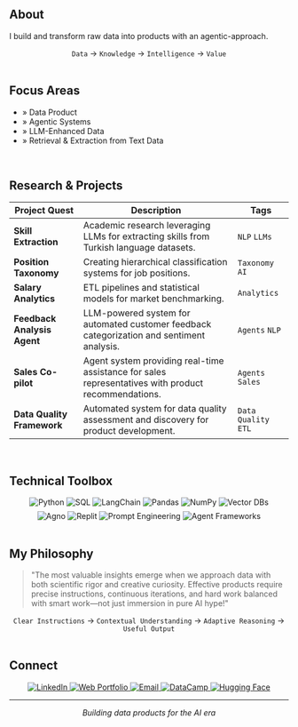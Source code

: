
## About

I build and transform raw data into products with an agentic-approach.

<div align="center">
  <code>Data</code> → <code>Knowledge</code> → <code>Intelligence</code> → <code>Value</code>
</div>

<br>

## Focus Areas

- » Data Product
- » Agentic Systems
- » LLM-Enhanced Data
- » Retrieval & Extraction from Text Data

<br>

## Research & Projects

| Project Quest                | Description                                                                                 | Tags                  |
| ---------------------------- | ------------------------------------------------------------------------------------------- | --------------------- |
| **Skill Extraction**         | Academic research leveraging LLMs for extracting skills from Turkish language datasets.     | `NLP` `LLMs`          |
| **Position Taxonomy**        | Creating hierarchical classification systems for job positions.                             | `Taxonomy` `AI`       |
| **Salary Analytics**         | ETL pipelines and statistical models for market benchmarking.                               | `Analytics`           |
| **Feedback Analysis Agent**  | LLM-powered system for automated customer feedback categorization and sentiment analysis.   | `Agents` `NLP`        |
| **Sales Co-pilot**           | Agent system providing real-time assistance for sales representatives with product recommendations. | `Agents` `Sales`      |
| **Data Quality Framework**   | Automated system for data quality assessment and discovery for product development.       | `Data Quality` `ETL`  |

<br>

## Technical Toolbox

<div align="center">
  <img src="https://img.shields.io/badge/Python-3776AB?style=for-the-badge&logo=python&logoColor=white" alt="Python"/>
  <img src="https://img.shields.io/badge/SQL-025E8C?style=for-the-badge&logo=postgresql&logoColor=white" alt="SQL"/>
  <img src="https://img.shields.io/badge/LangChain-008639?style=for-the-badge&logo=langchain&logoColor=white" alt="LangChain"/>
  <img src="https://img.shields.io/badge/Pandas-150458?style=for-the-badge&logo=pandas&logoColor=white" alt="Pandas"/>
  <img src="https://img.shields.io/badge/NumPy-013243?style=for-the-badge&logo=numpy&logoColor=white" alt="NumPy"/>
  <img src="https://img.shields.io/badge/Vector DBs-9333EA?style=for-the-badge" alt="Vector DBs"/>
</div>
<div align="center" style="margin-top: 8px;">
  <img src="https://img.shields.io/badge/Agno-000000?style=for-the-badge" alt="Agno"/>
  <img src="https://img.shields.io/badge/Replit-DD1200?style=for-the-badge&logo=replit&logoColor=white" alt="Replit"/>
  <img src="https://img.shields.io/badge/Prompt Engineering-FF6F00?style=for-the-badge" alt="Prompt Engineering"/>
  <img src="https://img.shields.io/badge/Agent Frameworks-4B5563?style=for-the-badge" alt="Agent Frameworks"/>
</div>

<br>

## My Philosophy

> "The most valuable insights emerge when we approach data with both scientific rigor and creative curiosity. Effective products require precise instructions, continuous iterations, and hard work balanced with smart work—not just immersion in pure AI hype!"

<div align="center">
  <code>Clear Instructions</code> → <code>Contextual Understanding</code> → <code>Adaptive Reasoning</code> → <code>Useful Output</code>
</div>

<br>

## Connect

<div align="center">
  <a href="https://www.linkedin.com/in/vahid-faraji-jobehdar" target="_blank">
    <img src="https://img.shields.io/badge/LinkedIn-0077B5?style=for-the-badge&logo=linkedin&logoColor=white" alt="LinkedIn"/>
  </a>
  <a href="https://vfaraji89.github.io/vfaraji89" target="_blank">
    <img src="https://img.shields.io/badge/Portfolio-181717?style=for-the-badge&logo=github&logoColor=white" alt="Web Portfolio"/>
  </a>
  <a href="mailto:vfaraji89@gmail.com">
    <img src="https://img.shields.io/badge/Email-D14836?style=for-the-badge&logo=gmail&logoColor=white" alt="Email"/>
  </a>
  <a href="https://www.datacamp.com/profile/vfaraji89" target="_blank">
    <img src="https://img.shields.io/badge/DataCamp-03EF62?style=for-the-badge&logo=datacamp&logoColor=white" alt="DataCamp"/>
  </a>
  <a href="https://huggingface.co/vfaraji89" target="_blank">
    <img src="https://img.shields.io/badge/Hugging Face-FFD21E?style=for-the-badge&logo=huggingface&logoColor=black" alt="Hugging Face"/>
  </a>
</div>

<hr>

<p align="center">
  <i>Building data products for the AI era</i>
</p>
